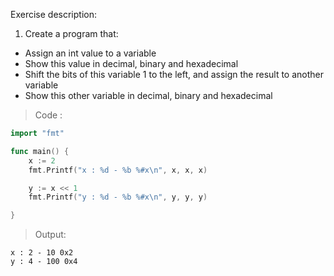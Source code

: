 Exercise description:

1. Create a program that:
- Assign an int value to a variable
- Show this value in decimal, binary and hexadecimal
- Shift the bits of this variable 1 to the left, and assign the result to another variable
- Show this other variable in decimal, binary and hexadecimal

> Code :
```go
import "fmt"

func main() {
	x := 2
	fmt.Printf("x : %d - %b %#x\n", x, x, x)

	y := x << 1
	fmt.Printf("y : %d - %b %#x\n", y, y, y)

}

```

> Output:
```console
x : 2 - 10 0x2
y : 4 - 100 0x4
```